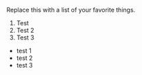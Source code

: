 Replace this with a list of your favorite things.

1. Test
2. Test 2
3. Test 3

* test 1
* test 2
* test 3
